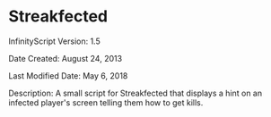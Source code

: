 # Streakfected

InfinityScript Version: 1.5

Date Created: August 24, 2013

Last Modified Date: May 6, 2018 

Description:
A small script for Streakfected that displays a hint on an infected player's screen telling them how to get kills.
